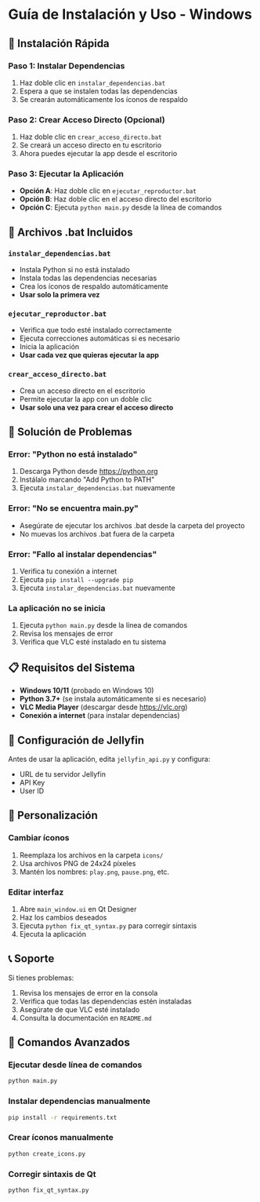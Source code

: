 # Guía de Instalación y Uso - Windows

## 🚀 Instalación Rápida

### Paso 1: Instalar Dependencias
1. Haz doble clic en `instalar_dependencias.bat`
2. Espera a que se instalen todas las dependencias
3. Se crearán automáticamente los íconos de respaldo

### Paso 2: Crear Acceso Directo (Opcional)
1. Haz doble clic en `crear_acceso_directo.bat`
2. Se creará un acceso directo en tu escritorio
3. Ahora puedes ejecutar la app desde el escritorio

### Paso 3: Ejecutar la Aplicación
- **Opción A**: Haz doble clic en `ejecutar_reproductor.bat`
- **Opción B**: Haz doble clic en el acceso directo del escritorio
- **Opción C**: Ejecuta `python main.py` desde la línea de comandos

## 📁 Archivos .bat Incluidos

### `instalar_dependencias.bat`
- Instala Python si no está instalado
- Instala todas las dependencias necesarias
- Crea los íconos de respaldo automáticamente
- **Usar solo la primera vez**

### `ejecutar_reproductor.bat`
- Verifica que todo esté instalado correctamente
- Ejecuta correcciones automáticas si es necesario
- Inicia la aplicación
- **Usar cada vez que quieras ejecutar la app**

### `crear_acceso_directo.bat`
- Crea un acceso directo en el escritorio
- Permite ejecutar la app con un doble clic
- **Usar solo una vez para crear el acceso directo**

## 🔧 Solución de Problemas

### Error: "Python no está instalado"
1. Descarga Python desde https://python.org
2. Instálalo marcando "Add Python to PATH"
3. Ejecuta `instalar_dependencias.bat` nuevamente

### Error: "No se encuentra main.py"
- Asegúrate de ejecutar los archivos .bat desde la carpeta del proyecto
- No muevas los archivos .bat fuera de la carpeta

### Error: "Fallo al instalar dependencias"
1. Verifica tu conexión a internet
2. Ejecuta `pip install --upgrade pip`
3. Ejecuta `instalar_dependencias.bat` nuevamente

### La aplicación no se inicia
1. Ejecuta `python main.py` desde la línea de comandos
2. Revisa los mensajes de error
3. Verifica que VLC esté instalado en tu sistema

## 📋 Requisitos del Sistema

- **Windows 10/11** (probado en Windows 10)
- **Python 3.7+** (se instala automáticamente si es necesario)
- **VLC Media Player** (descargar desde https://vlc.org)
- **Conexión a internet** (para instalar dependencias)

## 🎯 Configuración de Jellyfin

Antes de usar la aplicación, edita `jellyfin_api.py` y configura:
- URL de tu servidor Jellyfin
- API Key
- User ID

## 🎨 Personalización

### Cambiar íconos
1. Reemplaza los archivos en la carpeta `icons/`
2. Usa archivos PNG de 24x24 píxeles
3. Mantén los nombres: `play.png`, `pause.png`, etc.

### Editar interfaz
1. Abre `main_window.ui` en Qt Designer
2. Haz los cambios deseados
3. Ejecuta `python fix_qt_syntax.py` para corregir sintaxis
4. Ejecuta la aplicación

## 📞 Soporte

Si tienes problemas:
1. Revisa los mensajes de error en la consola
2. Verifica que todas las dependencias estén instaladas
3. Asegúrate de que VLC esté instalado
4. Consulta la documentación en `README.md`

## 🚀 Comandos Avanzados

### Ejecutar desde línea de comandos
```cmd
python main.py
```

### Instalar dependencias manualmente
```cmd
pip install -r requirements.txt
```

### Crear íconos manualmente
```cmd
python create_icons.py
```

### Corregir sintaxis de Qt
```cmd
python fix_qt_syntax.py
``` 